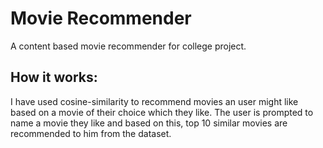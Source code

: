 # Movie Recommender
A content based movie recommender for college project. 

## How it works:
I have used cosine-similarity to recommend movies an user might like based on a movie of their choice which they like. The user is prompted to name a movie they like and based on this, top 10 similar movies are recommended to him from the dataset.



